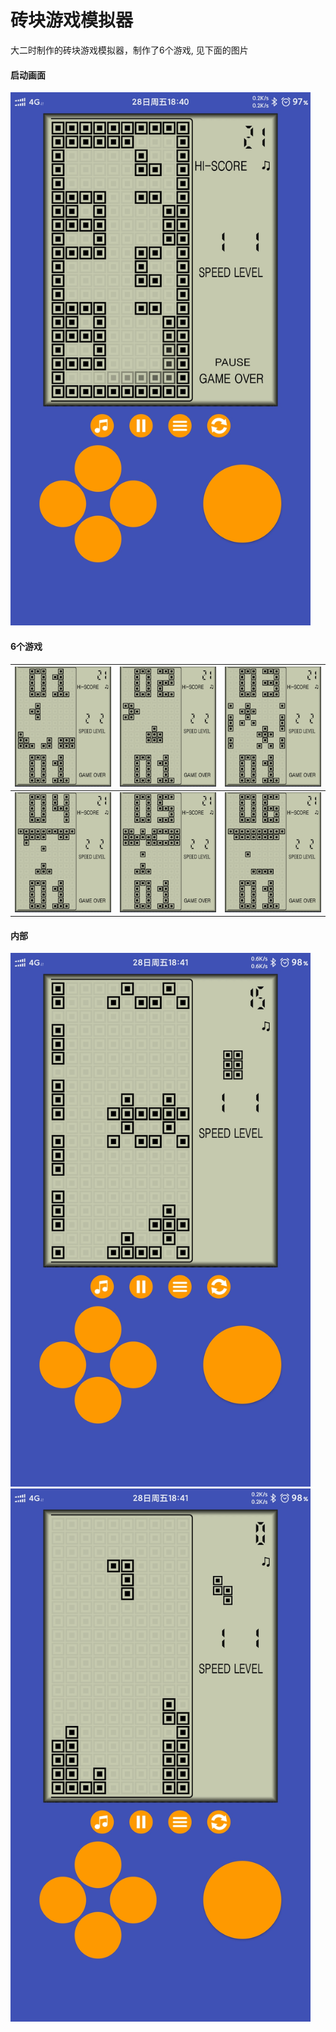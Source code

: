 # 砖块游戏模拟器

大二时制作的砖块游戏模拟器，制作了6个游戏, 见下面的图片

#### 启动画面

<img src='readme.md.images/begin.jpg' width='480px'>



#### 6个游戏

| <img src='readme.md.images/game1.png' width='240px'> | <img src='readme.md.images/game2.png' width='240px'> | <img src='readme.md.images/game3.png' width='240px'> |
| ---------------------------------------------------- | ---------------------------------------------------- | ---------------------------------------------------- |
| <img src='readme.md.images/game4.png' width='240px'> | <img src='readme.md.images/game5.png' width='240px'> | <img src='readme.md.images/game6.png' width='240px'> |



#### 内部

<img src='readme.md.images/play1.jpg' width="480px">

<img src='readme.md.images/play2.jpg' width="480px">









































